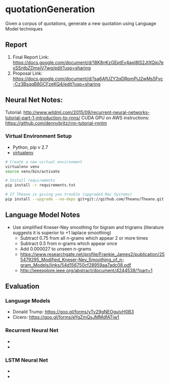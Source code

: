 # quotationGeneration
Given a corpus of quotations, generate a new quotation using Language Model techniques

## Report
1. Final Report Link: https://docs.google.com/document/d/18K8nKzGEptEv4apl8lS2JtXQjp7exSSntbZDmsjV7wg/edit?usp=sharing
2. Proposal Link: https://docs.google.com/document/d/1sa6AfUZY2qDRpmPiJ2wMs5Fvc-Cz3BsqqB8GCFzeKQ4/edit?usp=sharing

## Neural Net Notes:
Tutorial: http://www.wildml.com/2015/09/recurrent-neural-networks-tutorial-part-1-introduction-to-rnns/
CUDA GPU on AWS instructions: https://github.com/dennybritz/rnn-tutorial-rnnlm 

### Virtual Environment Setup
- Python, pip v 2.7
- [virtualenv](https://virtualenv.pypa.io/en/latest/)

```bash
# Create a new virtual environment 
virtualenv venv
source venv/bin/activate

# Install requirements
pip install -r requirements.txt

# If Theano is giving you trouble (upgraded Mac Systems)
pip install --upgrade --no-deps git+git://github.com/Theano/Theano.git
```

## Language Model Notes
* Use simplified Kneser-Ney smoothing for bigram and trigrams (literature suggests it is superior to +1 laplace smoothing)
  * Subtract 0.75 from all n-grams which appear 2 or more times
  * Subtract 0.5 from n-grams which appear once 
  * Add 0.000027 to unseen n-grams
  * https://www.researchgate.net/profile/Frankie_James2/publication/255479295_Modified_Kneser-Ney_Smoothing_of_n-gram_Models/links/54d156750cf28959aa7adc08.pdf
  * http://ieeexplore.ieee.org/abstract/document/4244538/?part=1

## Evaluation
### Language Models
* Donald Trump: https://goo.gl/forms/yTv29gNEOguivH0B3
* Cicero: https://goo.gl/forms/eYgZmQsJMMdfATjw1

### Recurrent Neural Net
*
* 

### LSTM Neural Net
*
*
